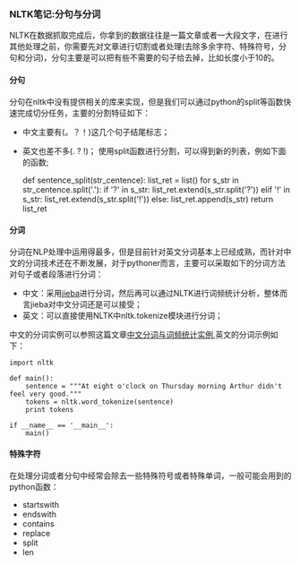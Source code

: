 ### NLTK笔记:分句与分词

NLTK在数据抓取完成后，你拿到的数据往往是一篇文章或者一大段文字，在进行其他处理之前，你需要先对文章进行切割或者处理(去除多余字符、特殊符号，分句和分词)，分句主要是可以把有些不需要的句子给去掉，比如长度小于10的。

#### 分句

分句在nltk中没有提供相关的库来实现，但是我们可以通过python的split等函数快速完成切分任务，主要的分割特征如下：
+ 中文主要有(。？！)这几个句子结尾标志；
+ 英文也差不多(. ? !)；
使用split函数进行分割，可以得到新的列表，例如下面的函数;

	def sentence_split(str_centence):
	    list_ret = list()
	    for s_str in str_centence.split('.'):
	        if '?' in s_str:
	            list_ret.extend(s_str.split('?'))
	        elif '!' in s_str:
	            list_ret.extend(s_str.split('!'))
	        else:
	            list_ret.append(s_str)
	    return list_ret

#### 分词

分词在NLP处理中运用得最多，但是目前针对英文分词基本上已经成熟，而针对中文的分词技术还在不断发展，对于pythoner而言，主要可以采取如下的分词方法对句子或者段落进行分词：

+ 中文：采用[jieba](https://github.com/fxsjy/jieba)进行分词，然后再可以通过NLTK进行词频统计分析，整体而言jieba对中文分词还是可以接受；
+ 英文：可以直接使用NLTK中nltk.tokenize模块进行分词；

中文的分词实例可以参照这篇文章[中文分词与词频统计实例](http://blog.ourren.com/?p=89252),英文的分词示例如下：

	import nltk

	def main():
	    sentence = """At eight o'clock on Thursday morning Arthur didn't feel very good."""
	    tokens = nltk.word_tokenize(sentence)
	    print tokens

	if __name__ == '__main__':
	    main()
	   
#### 特殊字符

在处理分词或者分句中经常会除去一些特殊符号或者特殊单词，一般可能会用到的python函数：

+ startswith
+ endswith
+ contains
+ replace
+ split
+ len